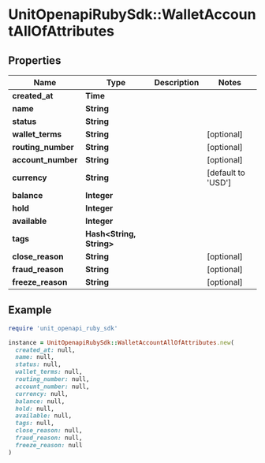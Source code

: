 # UnitOpenapiRubySdk::WalletAccountAllOfAttributes

## Properties

| Name | Type | Description | Notes |
| ---- | ---- | ----------- | ----- |
| **created_at** | **Time** |  |  |
| **name** | **String** |  |  |
| **status** | **String** |  |  |
| **wallet_terms** | **String** |  | [optional] |
| **routing_number** | **String** |  | [optional] |
| **account_number** | **String** |  | [optional] |
| **currency** | **String** |  | [default to &#39;USD&#39;] |
| **balance** | **Integer** |  |  |
| **hold** | **Integer** |  |  |
| **available** | **Integer** |  |  |
| **tags** | **Hash&lt;String, String&gt;** |  |  |
| **close_reason** | **String** |  | [optional] |
| **fraud_reason** | **String** |  | [optional] |
| **freeze_reason** | **String** |  | [optional] |

## Example

```ruby
require 'unit_openapi_ruby_sdk'

instance = UnitOpenapiRubySdk::WalletAccountAllOfAttributes.new(
  created_at: null,
  name: null,
  status: null,
  wallet_terms: null,
  routing_number: null,
  account_number: null,
  currency: null,
  balance: null,
  hold: null,
  available: null,
  tags: null,
  close_reason: null,
  fraud_reason: null,
  freeze_reason: null
)
```

